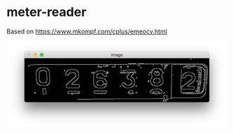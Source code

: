 # meter-reader


Based on https://www.mkompf.com/cplus/emeocv.html

![Meter Reader](docs/screenshot.png)